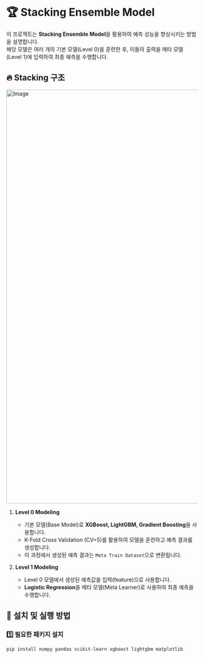 # 🏆 Stacking Ensemble Model

이 프로젝트는 **Stacking Ensemble Model**을 활용하여 예측 성능을 향상시키는 방법을 설명합니다.  
해당 모델은 여러 개의 기본 모델(Level 0)을 훈련한 후, 이들의 출력을 메타 모델(Level 1)에 입력하여 최종 예측을 수행합니다.

## 🔥 **Stacking 구조**
<img width="1091" alt="Image" src="https://github.com/user-attachments/assets/2dac990e-39a3-486f-b9f8-e6b2d8915e26" />

1. **Level 0 Modeling**  
   - 기본 모델(Base Model)로 **XGBoost, LightGBM, Gradient Boosting**을 사용합니다.
   - K-Fold Cross Validation (CV=5)를 활용하여 모델을 훈련하고 예측 결과를 생성합니다.
   - 이 과정에서 생성된 예측 결과는 `Meta Train Dataset`으로 변환됩니다.

2. **Level 1 Modeling**  
   - Level 0 모델에서 생성된 예측값을 입력(feature)으로 사용합니다.
   - **Logistic Regression**을 메타 모델(Meta Learner)로 사용하여 최종 예측을 수행합니다.


## 📌 **설치 및 실행 방법**
### 1️⃣ **필요한 패키지 설치**
```bash
pip install numpy pandas scikit-learn xgboost lightgbm matplotlib
